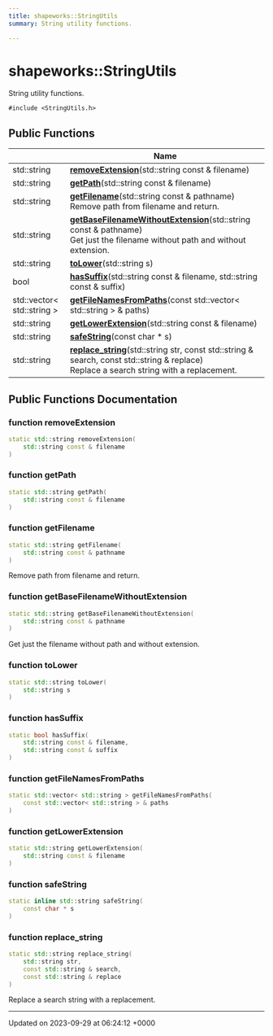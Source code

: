```yaml
---
title: shapeworks::StringUtils
summary: String utility functions. 

---
```


# shapeworks::StringUtils



String utility functions. 


`#include <StringUtils.h>`

## Public Functions

|                | Name           |
| -------------- | -------------- |
| std::string | **[removeExtension](../Classes/classshapeworks_1_1StringUtils.md#function-removeextension)**(std::string const & filename) |
| std::string | **[getPath](../Classes/classshapeworks_1_1StringUtils.md#function-getpath)**(std::string const & filename) |
| std::string | **[getFilename](../Classes/classshapeworks_1_1StringUtils.md#function-getfilename)**(std::string const & pathname)<br>Remove path from filename and return.  |
| std::string | **[getBaseFilenameWithoutExtension](../Classes/classshapeworks_1_1StringUtils.md#function-getbasefilenamewithoutextension)**(std::string const & pathname)<br>Get just the filename without path and without extension.  |
| std::string | **[toLower](../Classes/classshapeworks_1_1StringUtils.md#function-tolower)**(std::string s) |
| bool | **[hasSuffix](../Classes/classshapeworks_1_1StringUtils.md#function-hassuffix)**(std::string const & filename, std::string const & suffix) |
| std::vector< std::string > | **[getFileNamesFromPaths](../Classes/classshapeworks_1_1StringUtils.md#function-getfilenamesfrompaths)**(const std::vector< std::string > & paths) |
| std::string | **[getLowerExtension](../Classes/classshapeworks_1_1StringUtils.md#function-getlowerextension)**(std::string const & filename) |
| std::string | **[safeString](../Classes/classshapeworks_1_1StringUtils.md#function-safestring)**(const char * s) |
| std::string | **[replace_string](../Classes/classshapeworks_1_1StringUtils.md#function-replace-string)**(std::string str, const std::string & search, const std::string & replace)<br>Replace a search string with a replacement.  |

## Public Functions Documentation

### function removeExtension

```cpp
static std::string removeExtension(
    std::string const & filename
)
```


### function getPath

```cpp
static std::string getPath(
    std::string const & filename
)
```


### function getFilename

```cpp
static std::string getFilename(
    std::string const & pathname
)
```

Remove path from filename and return. 

### function getBaseFilenameWithoutExtension

```cpp
static std::string getBaseFilenameWithoutExtension(
    std::string const & pathname
)
```

Get just the filename without path and without extension. 

### function toLower

```cpp
static std::string toLower(
    std::string s
)
```


### function hasSuffix

```cpp
static bool hasSuffix(
    std::string const & filename,
    std::string const & suffix
)
```


### function getFileNamesFromPaths

```cpp
static std::vector< std::string > getFileNamesFromPaths(
    const std::vector< std::string > & paths
)
```


### function getLowerExtension

```cpp
static std::string getLowerExtension(
    std::string const & filename
)
```


### function safeString

```cpp
static inline std::string safeString(
    const char * s
)
```


### function replace_string

```cpp
static std::string replace_string(
    std::string str,
    const std::string & search,
    const std::string & replace
)
```

Replace a search string with a replacement. 

-------------------------------

Updated on 2023-09-29 at 06:24:12 +0000
